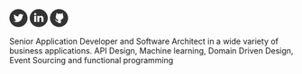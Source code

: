            
<img src="https://raw.githubusercontent.com/sammyrulez/about_page/master/iconfinder_twitter_online_social_media_734367.png" alt="drawing" style="width:32px;height:32px"/> 
<img src="https://raw.githubusercontent.com/sammyrulez/about_page/master/iconfinder_linked_in_online_social_media_734393.png" alt="drawing" style="width:32px;height:32px"/>
<img src="https://raw.githubusercontent.com/sammyrulez/about_page/master/iconfinder_social_media_logo_github_1221585.png" alt="drawing" style="width:32px;height:32px"/>

Senior Application Developer and Software Architect in a wide variety of business applications. API Design, Machine learning, Domain Driven Design, Event Sourcing and functional programming




